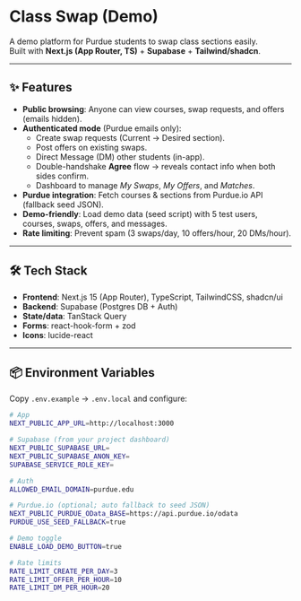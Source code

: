 # Class Swap (Demo)

A demo platform for Purdue students to swap class sections easily.  
Built with **Next.js (App Router, TS)** + **Supabase** + **Tailwind/shadcn**.  

---

## ✨ Features

- **Public browsing**: Anyone can view courses, swap requests, and offers (emails hidden).  
- **Authenticated mode** (Purdue emails only):  
  - Create swap requests (Current → Desired section).  
  - Post offers on existing swaps.  
  - Direct Message (DM) other students (in-app).  
  - Double-handshake **Agree** flow → reveals contact info when both sides confirm.  
  - Dashboard to manage *My Swaps*, *My Offers*, and *Matches*.  
- **Purdue integration**: Fetch courses & sections from Purdue.io API (fallback seed JSON).  
- **Demo-friendly**: Load demo data (seed script) with 5 test users, courses, swaps, offers, and messages.  
- **Rate limiting**: Prevent spam (3 swaps/day, 10 offers/hour, 20 DMs/hour).  

---

## 🛠 Tech Stack

- **Frontend**: Next.js 15 (App Router), TypeScript, TailwindCSS, shadcn/ui  
- **Backend**: Supabase (Postgres DB + Auth)  
- **State/data**: TanStack Query  
- **Forms**: react-hook-form + zod  
- **Icons**: lucide-react  

---

## 📦 Environment Variables

Copy `.env.example` → `.env.local` and configure:

```bash
# App
NEXT_PUBLIC_APP_URL=http://localhost:3000

# Supabase (from your project dashboard)
NEXT_PUBLIC_SUPABASE_URL=
NEXT_PUBLIC_SUPABASE_ANON_KEY=
SUPABASE_SERVICE_ROLE_KEY=

# Auth
ALLOWED_EMAIL_DOMAIN=purdue.edu

# Purdue.io (optional; auto fallback to seed JSON)
NEXT_PUBLIC_PURDUE_OData_BASE=https://api.purdue.io/odata
PURDUE_USE_SEED_FALLBACK=true

# Demo toggle
ENABLE_LOAD_DEMO_BUTTON=true

# Rate limits
RATE_LIMIT_CREATE_PER_DAY=3
RATE_LIMIT_OFFER_PER_HOUR=10
RATE_LIMIT_DM_PER_HOUR=20
